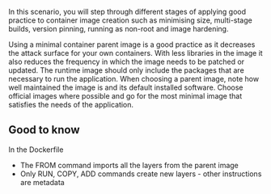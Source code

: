 In this scenario, you will step through different stages of applying good practice to container image creation such as minimising size, multi-stage builds, version pinning, running as non-root and image hardening.

Using a minimal container parent image is a good practice as it decreases the attack surface for your own containers. With less libraries in the image it also reduces the frequency in which the image needs to be patched or updated. The runtime image should only include the packages that are necessary to run the application. When choosing a parent image, note how well maintained the image is and its default installed software. Choose official images where possible and go for the most minimal image that satisfies the needs of the application.

## Good to know

In the Dockerfile
- The FROM command imports all the layers from the parent image
- Only RUN, COPY, ADD commands create new layers - other instructions are metadata